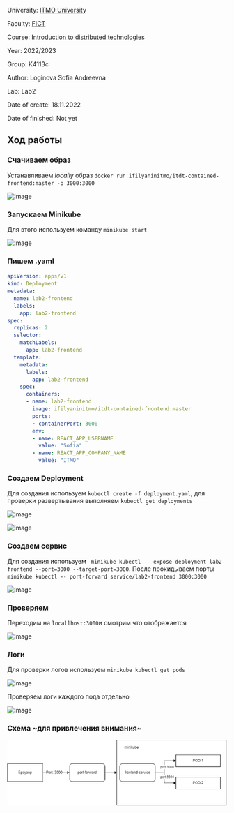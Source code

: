 University: [ITMO University](https://itmo.ru/ru/)

Faculty: [FICT](https://fict.itmo.ru)

Course: [Introduction to distributed technologies](https://github.com/itmo-ict-faculty/introduction-to-distributed-technologies)

Year: 2022/2023

Group: K4113c

Author: Loginova Sofia Andreevna 

Lab: Lab2

Date of create: 18.11.2022

Date of finished: Not yet

## Ход работы

### Счачиваем образ

Устанавливаем _locally_ образ  ``` docker run ifilyaninitmo/itdt-contained-frontend:master -p 3000:3000 ```

![image](https://user-images.githubusercontent.com/52317905/206803246-434019e0-6a28-4e91-9d73-0d0207cb46a3.png)

### Запускаем Minikube

Для этого используем команду ``` minikube start ```

![image](https://user-images.githubusercontent.com/52317905/206804460-8a95126e-660a-4729-bff8-9aa1a3c2806b.png)

### Пишем .yaml  

```yaml
apiVersion: apps/v1
kind: Deployment
metadata:
  name: lab2-frontend
  labels:
    app: lab2-frontend
spec:
  replicas: 2
  selector:
    matchLabels:
      app: lab2-frontend
  template:
    metadata:
      labels:
        app: lab2-frontend
    spec:
      containers:
      - name: lab2-frontend
        image: ifilyaninitmo/itdt-contained-frontend:master
        ports:
        - containerPort: 3000
        env:
        - name: REACT_APP_USERNAME
          value: "Sofia"
        - name: REACT_APP_COMPANY_NAME
          value: "ITMO"
```

### Создаем Deployment

Для создания используем ```kubectl create -f deployment.yaml```, для проверки развертывания выполняем  ```kubectl get deployments```  

![image](https://user-images.githubusercontent.com/52317905/206807914-c17d15f6-19e0-417c-af5a-3b968b008158.png)

![image](https://user-images.githubusercontent.com/52317905/206808108-e360cd8c-114b-4894-a0a3-23db572b8543.png)

### Создаем сервис
Для создания используем ``` minikube kubectl -- expose deployment lab2-frontend --port=3000 --target-port=3000```. После прокидываем порты ```minikube kubectl -- port-forward service/lab2-frontend 3000:3000```

![image](https://user-images.githubusercontent.com/52317905/206808439-e9a113c4-5bce-471d-94e8-ee770a227eb5.png)

### Проверяем

Переходим на ```locallhost:3000```и смотрим что отображается

![image](https://user-images.githubusercontent.com/52317905/206808529-c2da5583-af59-497b-8d84-82b5b7c16218.png)

### Логи

Для проверки логов используем ```minikube kubectl get pods```

![image](https://user-images.githubusercontent.com/52317905/206808838-3821813b-0ace-4fe2-9ab9-253495b76c82.png)

Проверяем логи каждого пода отдельно

![image](https://user-images.githubusercontent.com/52317905/206808977-9488d721-04c3-4447-b129-a66cc5bbae91.png)


### Схема ~для привлечения внимания~ 

![image](https://github.com/sonyadk/2022_2023-introduction_to_distributed_technologies-k4113-loginova_s_a/blob/main/lab2/lab2.png)
